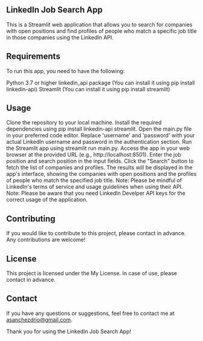 ## LinkedIn Job Search App
This is a Streamlit web application that allows you to search for companies with open positions and find profiles of people who match a specific job title in those companies using the LinkedIn API.

## Requirements
To run this app, you need to have the following:

Python 3.7 or higher
linkedin_api package (You can install it using pip install linkedin-api)
Streamlit (You can install it using pip install streamlit)

## Usage
Clone the repository to your local machine.
Install the required dependencies using pip install linkedin-api streamlit.
Open the main.py file in your preferred code editor.
Replace 'username' and 'password' with your actual LinkedIn username and password in the authentication section.
Run the Streamlit app using streamlit run main.py.
Access the app in your web browser at the provided URL (e.g., http://localhost:8501).
Enter the job position and search position in the input fields.
Click the "Search" button to fetch the list of companies and profiles.
The results will be displayed in the app's interface, showing the companies with open positions and the profiles of people who match the specified job title.
Note: Please be mindful of LinkedIn's terms of service and usage guidelines when using their API.
Note: Please be aware that you need LinkedIn Develper API keys for the correct usage of the application.

## Contributing
If you would like to contribute to this project, please contact in advance. Any contributions are welcome!

## License
This project is licensed under the My License. In case of use, please contact in advance.

## Contact
If you have any questions or suggestions, feel free to contact me at asanchezdrio@gmail.com.

Thank you for using the LinkedIn Job Search App!
